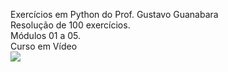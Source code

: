 Exercícios em Python do Prof. Gustavo Guanabara
<br>
Resolução de 100 exercícios.
<br>
Módulos 01 a 05.
<br>
Curso em Vídeo
<br>
<a href="https://www.youtube.com/@CursoemVideo" target="_blank"><img src="https://img.shields.io/badge/YouTube-FF0000?style=for-the-badge&logo=youtube&logoColor=white"/><a/>
